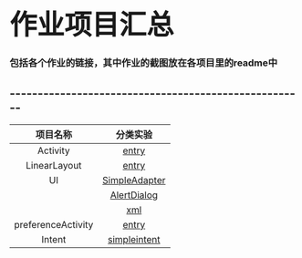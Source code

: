 # <font face="STCAIYUN" size=20>作业项目汇总</font>
### 包括各个作业的链接，其中作业的截图放在各项目里的readme中
## -----------------------------------------------------  


| 项目名称 | 分类实验 |  
| :-: | :-: |  
| Activity | [entry](https://github.com/dream2018seek/androidtest/tree/master/Activity) |  
| LinearLayout | [entry](https://github.com/dream2018seek/androidtest/tree/master/LinearLayout) |  
| UI | [SimpleAdapter](https://github.com/dream2018seek/androidtest/tree/master/SimpleAdapter) |  
|  |  [AlertDialog](https://github.com/dream2018seek/androidtest/tree/master/AlertDialog) |  
|  |  [xml](https://github.com/dream2018seek/androidtest/tree/master/xml) |  
| preferenceActivity | [entry](https://github.com/dream2018seek/androidtest/tree/master/PreferenceActivity)  |  
| Intent | [simpleintent ](https://github.com/dream2018seek/androidtest/tree/master/Intentone) |    

